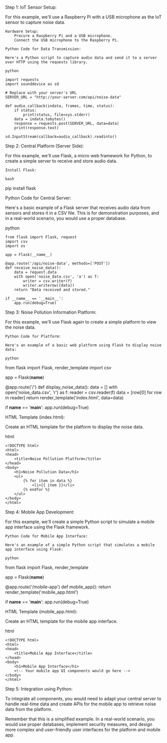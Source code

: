 Step 1: IoT Sensor Setup:

For this example, we'll use a Raspberry Pi with a USB microphone as the IoT sensor to capture noise data.

    Hardware Setup:
        Procure a Raspberry Pi and a USB microphone.
        Connect the USB microphone to the Raspberry Pi.

    Python Code for Data Transmission:

    Here's a Python script to capture audio data and send it to a server over HTTP using the requests library.

    python

    import requests
    import sounddevice as sd

    # Replace with your server's URL
    SERVER_URL = "http://your-server.com/api/noise-data"

    def audio_callback(indata, frames, time, status):
        if status:
            print(status, file=sys.stderr)
        data = indata.tobytes()
        response = requests.post(SERVER_URL, data=data)
        print(response.text)

    sd.InputStream(callback=audio_callback).readinto()

Step 2: Central Platform (Server Side):

For this example, we'll use Flask, a micro web framework for Python, to create a simple server to receive and store audio data.

    Install Flask:

    bash

pip install flask

Python Code for Central Server:

Here's a basic example of a Flask server that receives audio data from sensors and stores it in a CSV file. This is for demonstration purposes, and in a real-world scenario, you would use a proper database.

python

    from flask import Flask, request
    import csv
    import os

    app = Flask(__name__)

    @app.route('/api/noise-data', methods=['POST'])
    def receive_noise_data():
        data = request.data
        with open('noise_data.csv', 'a') as f:
            writer = csv.writer(f)
            writer.writerow([data])
        return "Data received and stored."

    if __name__ == '__main__':
        app.run(debug=True)

Step 3: Noise Pollution Information Platform:

For this example, we'll use Flask again to create a simple platform to view the noise data.

    Python Code for Platform:

    Here's an example of a basic web platform using Flask to display noise data:

    python

from flask import Flask, render_template
import csv

app = Flask(__name__)

@app.route('/')
def display_noise_data():
    data = []
    with open('noise_data.csv', 'r') as f:
        reader = csv.reader(f)
        data = [row[0] for row in reader]
    return render_template('index.html', data=data)

if __name__ == '__main__':
    app.run(debug=True)

HTML Template (index.html):

Create an HTML template for the platform to display the noise data.

html

    <!DOCTYPE html>
    <html>
    <head>
        <title>Noise Pollution Platform</title>
    </head>
    <body>
        <h1>Noise Pollution Data</h1>
        <ul>
            {% for item in data %}
                <li>{{ item }}</li>
            {% endfor %}
        </ul>
    </body>
    </html>

Step 4: Mobile App Development:

For this example, we'll create a simple Python script to simulate a mobile app interface using the Flask framework.

    Python Code for Mobile App Interface:

    Here's an example of a simple Python script that simulates a mobile app interface using Flask:

    python

from flask import Flask, render_template

app = Flask(__name__)

@app.route('/mobile-app')
def mobile_app():
    return render_template('mobile_app.html')

if __name__ == '__main__':
    app.run(debug=True)

HTML Template (mobile_app.html):

Create an HTML template for the mobile app interface.

html

    <!DOCTYPE html>
    <html>
    <head>
        <title>Mobile App Interface</title>
    </head>
    <body>
        <h1>Mobile App Interface</h1>
        <!-- Your mobile app UI components would go here -->
    </body>
    </html>

Step 5: Integration using Python:

To integrate all components, you would need to adapt your central server to handle real-time data and create APIs for the mobile app to retrieve noise data from the platform.

Remember that this is a simplified example. In a real-world scenario, you would use proper databases, implement security measures, and design more complex and user-friendly user interfaces for the platform and mobile app.
